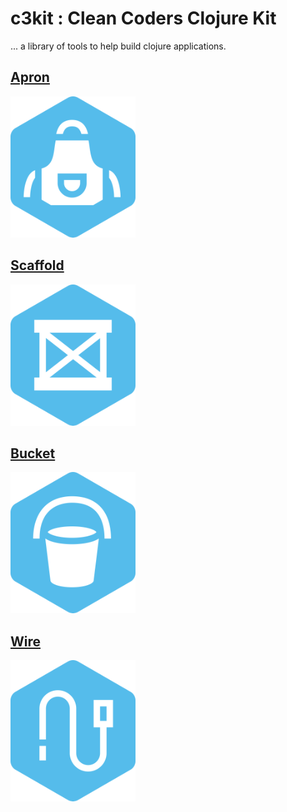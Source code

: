 #  c3kit : Clean Coders Clojure Kit

... a library of tools to help build clojure applications.

## [Apron](https://github.com/cleancoders/c3kit/tree/main/apron) 

[![Apron](https://github.com/cleancoders/c3kit/blob/main/img/apron_200.png)](https://github.com/cleancoders/c3kit/tree/main/apron)

## [Scaffold](https://github.com/cleancoders/c3kit/tree/main/scaffold)

[![Scaffold](https://github.com/cleancoders/c3kit/blob/main/img/scaffold_200.png)](https://github.com/cleancoders/c3kit/tree/main/scaffold)

## [Bucket](https://github.com/cleancoders/c3kit/tree/main/bucket)

[![Bucket](https://github.com/cleancoders/c3kit/blob/main/img/bucket_200.png)](https://github.com/cleancoders/c3kit/tree/main/bucket)

## [Wire](https://github.com/cleancoders/c3kit/tree/main/wire)

[![Wire](https://github.com/cleancoders/c3kit/blob/main/img/wire_200.png)](https://github.com/cleancoders/c3kit/tree/main/wire)
